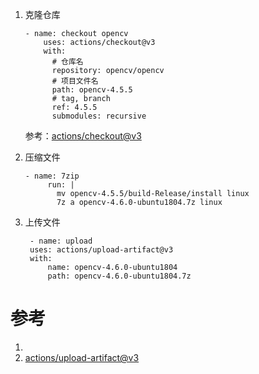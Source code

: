 1. 克隆仓库 
    ```
    - name: checkout opencv
        uses: actions/checkout@v3
        with:
          # 仓库名
          repository: opencv/opencv 
          # 项目文件名
          path: opencv-4.5.5
          # tag, branch 
          ref: 4.5.5
          submodules: recursive
    ```
    参考：[actions/checkout@v3](https://github.com/actions/checkout)
2. 压缩文件
   ```
   - name: 7zip
        run: |
          mv opencv-4.5.5/build-Release/install linux
          7z a opencv-4.6.0-ubuntu1804.7z linux
   ```

3. 上传文件
   ```
    - name: upload
    uses: actions/upload-artifact@v3
    with:
        name: opencv-4.6.0-ubuntu1804
        path: opencv-4.6.0-ubuntu1804.7z
   ```

# 参考
1. 
2. [actions/upload-artifact@v3](https://github.com/actions/upload-artifact)